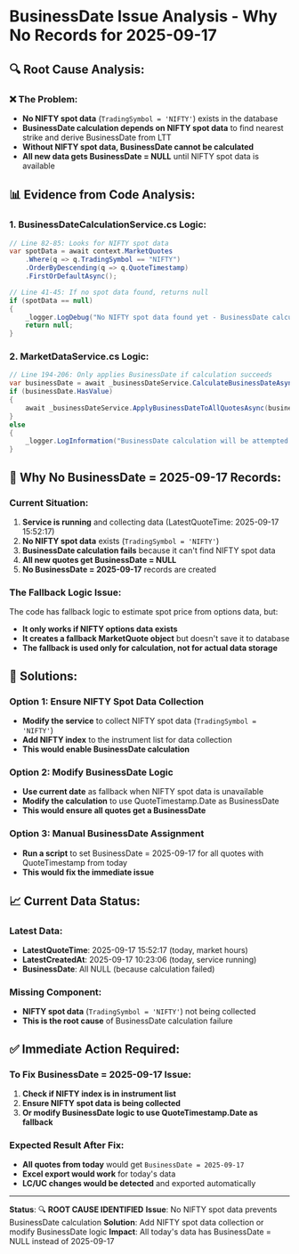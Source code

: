 # BusinessDate Issue Analysis - Why No Records for 2025-09-17

## 🔍 **Root Cause Analysis:**

### **❌ The Problem:**
- **No NIFTY spot data** (`TradingSymbol = 'NIFTY'`) exists in the database
- **BusinessDate calculation depends on NIFTY spot data** to find nearest strike and derive BusinessDate from LTT
- **Without NIFTY spot data, BusinessDate cannot be calculated**
- **All new data gets BusinessDate = NULL** until NIFTY spot data is available

## 📊 **Evidence from Code Analysis:**

### **1. BusinessDateCalculationService.cs Logic:**
```csharp
// Line 82-85: Looks for NIFTY spot data
var spotData = await context.MarketQuotes
    .Where(q => q.TradingSymbol == "NIFTY")
    .OrderByDescending(q => q.QuoteTimestamp)
    .FirstOrDefaultAsync();

// Line 41-45: If no spot data found, returns null
if (spotData == null)
{
    _logger.LogDebug("No NIFTY spot data found yet - BusinessDate calculation will be attempted in next cycle");
    return null;
}
```

### **2. MarketDataService.cs Logic:**
```csharp
// Line 194-206: Only applies BusinessDate if calculation succeeds
var businessDate = await _businessDateService.CalculateBusinessDateAsync();
if (businessDate.HasValue)
{
    await _businessDateService.ApplyBusinessDateToAllQuotesAsync(businessDate.Value);
}
else
{
    _logger.LogInformation("BusinessDate calculation will be attempted in next data collection cycle");
}
```

## 🎯 **Why No BusinessDate = 2025-09-17 Records:**

### **Current Situation:**
1. **Service is running** and collecting data (LatestQuoteTime: 2025-09-17 15:52:17)
2. **No NIFTY spot data** exists (`TradingSymbol = 'NIFTY'`)
3. **BusinessDate calculation fails** because it can't find NIFTY spot data
4. **All new quotes get BusinessDate = NULL**
5. **No BusinessDate = 2025-09-17** records are created

### **The Fallback Logic Issue:**
The code has fallback logic to estimate spot price from options data, but:
- **It only works if NIFTY options data exists**
- **It creates a fallback MarketQuote object** but doesn't save it to database
- **The fallback is used only for calculation, not for actual data storage**

## 🔧 **Solutions:**

### **Option 1: Ensure NIFTY Spot Data Collection**
- **Modify the service** to collect NIFTY spot data (`TradingSymbol = 'NIFTY'`)
- **Add NIFTY index** to the instrument list for data collection
- **This would enable BusinessDate calculation**

### **Option 2: Modify BusinessDate Logic**
- **Use current date** as fallback when NIFTY spot data is unavailable
- **Modify the calculation** to use QuoteTimestamp.Date as BusinessDate
- **This would ensure all quotes get a BusinessDate**

### **Option 3: Manual BusinessDate Assignment**
- **Run a script** to set BusinessDate = 2025-09-17 for all quotes with QuoteTimestamp from today
- **This would fix the immediate issue**

## 📈 **Current Data Status:**

### **Latest Data:**
- **LatestQuoteTime**: 2025-09-17 15:52:17 (today, market hours)
- **LatestCreatedAt**: 2025-09-17 10:23:06 (today, service running)
- **BusinessDate**: All NULL (because calculation failed)

### **Missing Component:**
- **NIFTY spot data** (`TradingSymbol = 'NIFTY'`) not being collected
- **This is the root cause** of BusinessDate calculation failure

## ✅ **Immediate Action Required:**

### **To Fix BusinessDate = 2025-09-17 Issue:**

1. **Check if NIFTY index is in instrument list**
2. **Ensure NIFTY spot data is being collected**
3. **Or modify BusinessDate logic to use QuoteTimestamp.Date as fallback**

### **Expected Result After Fix:**
- **All quotes from today** would get `BusinessDate = 2025-09-17`
- **Excel export would work** for today's data
- **LC/UC changes would be detected** and exported automatically

---

**Status**: 🔍 **ROOT CAUSE IDENTIFIED**
**Issue**: No NIFTY spot data prevents BusinessDate calculation
**Solution**: Add NIFTY spot data collection or modify BusinessDate logic
**Impact**: All today's data has BusinessDate = NULL instead of 2025-09-17




